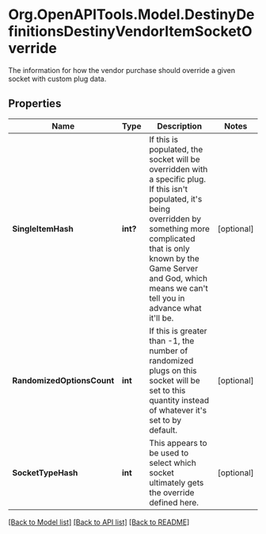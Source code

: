 # Org.OpenAPITools.Model.DestinyDefinitionsDestinyVendorItemSocketOverride
The information for how the vendor purchase should override a given socket with custom plug data.

## Properties

Name | Type | Description | Notes
------------ | ------------- | ------------- | -------------
**SingleItemHash** | **int?** | If this is populated, the socket will be overridden with a specific plug.  If this isn&#39;t populated, it&#39;s being overridden by something more complicated that is only known by the Game Server and God, which means we can&#39;t tell you in advance what it&#39;ll be. | [optional] 
**RandomizedOptionsCount** | **int** | If this is greater than -1, the number of randomized plugs on this socket will be set to this quantity instead of whatever it&#39;s set to by default. | [optional] 
**SocketTypeHash** | **int** | This appears to be used to select which socket ultimately gets the override defined here. | [optional] 

[[Back to Model list]](../README.md#documentation-for-models) [[Back to API list]](../README.md#documentation-for-api-endpoints) [[Back to README]](../README.md)


